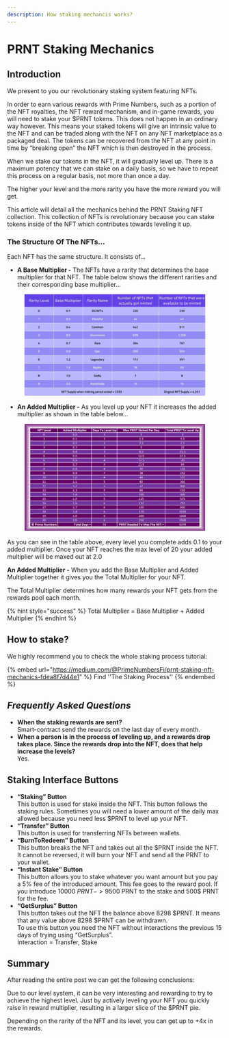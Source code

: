 ```yaml
---
description: How staking mechancis works?
---
```


# PRNT Staking Mechanics

## Introduction <a href="#id-5932" id="id-5932"></a>

We present to you our revolutionary staking system featuring NFTs.

In order to earn various rewards with Prime Numbers, such as a portion of the NFT royalties, the NFT reward mechanism, and in-game rewards, you will need to stake your $PRNT tokens. This does not happen in an ordinary way however. This means your staked tokens will give an intrinsic value to the NFT and can be traded along with the NFT on any NFT marketplace as a packaged deal. The tokens can be recovered from the NFT at any point in time by “breaking open” the NFT which is then destroyed in the process.

When we stake our tokens in the NFT, it will gradually level up. There is a maximum potency that we can stake on a daily basis, so we have to repeat this process on a regular basis, not more than once a day.

The higher your level and the more rarity you have the more reward you will get.

This article will detail all the mechanics behind the PRNT Staking NFT collection. This collection of NFTs is revolutionary because you can stake tokens inside of the NFT which contributes towards leveling it up.

### The Structure Of The NFTs… <a href="#d7e3" id="d7e3"></a>

Each NFT has the same structure. It consists of…

* **A Base Multiplier -** The NFTs have a rarity that determines the base multiplier for that NFT. The table below shows the different rarities and their corresponding base multiplier…

<figure><img src="../../.gitbook/assets/5 (1).jpg" alt=""><figcaption></figcaption></figure>

* **An Added Multiplier -** As you level up your NFT it increases the added multiplier as shown in the table below…

<figure><img src="../../.gitbook/assets/image (11).png" alt=""><figcaption></figcaption></figure>

As you can see in the table above, every level you complete adds 0.1 to your added multiplier. Once your NFT reaches the max level of 20 your added multiplier will be maxed out at 2.0

**An Added Multiplier -** When you add the Base Multiplier and Added Multiplier together it gives you the Total Multiplier for your NFT.&#x20;

The Total Multiplier determines how many rewards your NFT gets from the rewards pool each month.

{% hint style="success" %}
Total Multiplier = Base Multiplier + Added Multiplier
{% endhint %}

## How to stake? <a href="#id-21ca" id="id-21ca"></a>

We highly recommend you to check the whole staking process tutorial:

{% embed url="https://medium.com/@PrimeNumbersFi/prnt-staking-nft-mechanics-fdea8f7d44e1" %}
Find ''The Staking Process''
{% endembed %}

## _Frequently Asked Questions_ <a href="#a7be" id="a7be"></a>

* **When the staking rewards are sent?**\
  Smart-contract send the rewards on the last day of every month.
* **When a person is in the process of leveling up, and a rewards drop takes place. Since the rewards drop into the NFT, does that help increase the levels?**\
  Yes.

## Staking Interface Buttons <a href="#id-9afb" id="id-9afb"></a>

* **“Staking” Button**\
  This button is used for stake inside the NFT. This button follows the staking rules. Sometimes you will need a lower amount of the daily max allowed because you need less $PRNT to level up your NFT.
* **“Transfer” Button**\
  This button is used for transferring NFTs between wallets.
* **“BurnToRedeem” Button**\
  This button breaks the NFT and takes out all the $PRNT inside the NFT.\
  It cannot be reversed, it will burn your NFT and send all the PRNT to your wallet.
* **“Instant Stake” Button**\
  This button allows you to stake whatever you want amount but you pay a 5% fee of the introduced amount. This fee goes to the reward pool. If you introduce 10000 $PRNT -> 9500$ PRNT to the stake and 500$ PRNT for the fee.
* **“GetSurplus” Button**\
  This button takes out the NFT the balance above 8298 $PRNT. It means that any value above 8298 $PRNT can be withdrawn.\
  To use this button you need the NFT without interactions the previous 15 days of trying using “GetSurplus”.\
  Interaction = Transfer, Stake

## Summary <a href="#id-04fc" id="id-04fc"></a>

After reading the entire post we can get the following conclusions:

Due to our level system, it can be very interesting and rewarding to try to achieve the highest level. Just by actively leveling your NFT you quickly raise in reward multiplier, resulting in a larger slice of the $PRNT pie.

Depending on the rarity of the NFT and its level, you can get up to +4x in the rewards.
